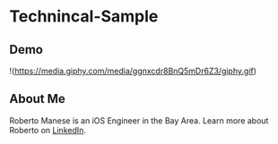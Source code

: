# Technincal-Sample

## Demo
!(https://media.giphy.com/media/ggnxcdr8BnQ5mDr6Z3/giphy.gif)

## About Me
Roberto Manese is an iOS Engineer in the Bay Area.
Learn more about Roberto on [LinkedIn](https://www.linkedin.com/in/rmanese/).
